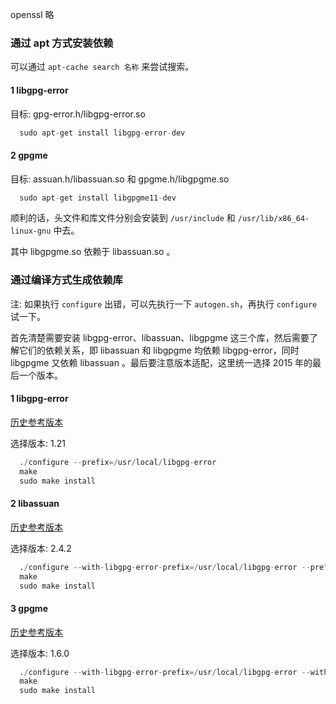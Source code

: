 
openssl 略

### 通过 apt 方式安装依赖

可以通过 `apt-cache search 名称` 来尝试搜索。

#### 1 libgpg-error

目标: gpg-error.h/libgpg-error.so

```s
  sudo apt-get install libgpg-error-dev
```

#### 2 gpgme

目标: assuan.h/libassuan.so 和 gpgme.h/libgpgme.so

```s
  sudo apt-get install libgpgme11-dev
```
顺利的话，头文件和库文件分别会安装到 `/usr/include` 和 `/usr/lib/x86_64-linux-gnu` 中去。

其中 libgpgme.so 依赖于 libassuan.so 。

### 通过编译方式生成依赖库

注: 如果执行 `configure` 出错，可以先执行一下 `autogen.sh`，再执行 `configure` 试一下。

首先清楚需要安装 libgpg-error、libassuan、libgpgme 这三个库，然后需要了解它们的依赖关系，即 libassuan 和 libgpgme 均依赖 libgpg-error，同时 libgpgme 又依赖 libassuan 。最后要注意版本适配，这里统一选择 2015 年的最后一个版本。

#### 1 libgpg-error

[历史参考版本](https://www.gnupg.org/ftp/gcrypt/libgpg-error/)

选择版本: 1.21
```s
  ./configure --prefix=/usr/local/libgpg-error
  make
  sudo make install
```


#### 2 libassuan

[历史参考版本](https://www.gnupg.org/ftp/gcrypt/libassuan/)

选择版本: 2.4.2
```s
  ./configure --with-libgpg-error-prefix=/usr/local/libgpg-error --prefix=/usr/local/libassuan
  make
  sudo make install
```

#### 3 gpgme

[历史参考版本](https://www.gnupg.org/ftp/gcrypt/gpgme/)

选择版本: 1.6.0
```s
  ./configure --with-libgpg-error-prefix=/usr/local/libgpg-error --with-libassuan-prefix=/usr/local/libassuan --prefix=/usr/local/gpgme
  make
  sudo make install
```
